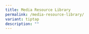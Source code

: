 ```yaml
---
title: Media Resource Library
permalink: /media-resource-library/
variant: tiptap
description: ""
---
```

